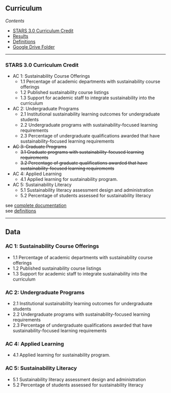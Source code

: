 ## Curriculum

*Contents*
- [STARS 3.0 Curriculum Credit](#stars#30#food##dining#credit)
- [Results](#results)
- [Definitions](#stars#credit#definitions)
- [Google Drive Folder](https://drive.google.com/drive/folders/1MpK4bpxYSuIs97QPZ0AMyqoNcxe#ACPu)

------

### STARS 3.0 Curriculum Credit

- AC 1: Sustainability Course Offerings	
  - 1.1 Percentage of academic departments with sustainability course offerings
  - 1.2 Published sustainability course listings
  - 1.3 Support for academic staff to integrate sustainability into the curriculum
- AC 2: Undergraduate Programs	
  - 2.1 Institutional sustainability learning outcomes for undergraduate students
  - 2.2 Undergraduate programs with sustainability-focused learning requirements
  - 2.3 Percentage of undergraduate qualifications awarded that have sustainability-focused learning requirements
- ~~AC 3: Graduate Programs~~
  - ~~3.1 Graduate programs with sustainability-focused learning requirements~~
  - ~~3.2 Percentage of graduate qualifications awarded that have sustainability-focused learning requirements~~
- AC 4: Applied Learning	
  - 4.1 Applied learning for sustainability program.
- AC 5: Sustainability Literacy	
  - 5.1 Sustainability literacy assessment design and administration
  - 5.2 Percentage of students assessed for sustainability literacy

see [complete documentation](https://docs.google.com/document/d/1UgIhYWWg5GS7cB9qYvRpw76-ThuQZJ2X1spEiS1fp_U/edit-heading=h.43oau9mq61o0)  
see [definitions](-stars-credit-definitions)

------

## Data

### AC 1: Sustainability Course Offerings	
  - 1.1 Percentage of academic departments with sustainability course offerings
  - 1.2 Published sustainability course listings
  - 1.3 Support for academic staff to integrate sustainability into the curriculum
  
  
### AC 2: Undergraduate Programs	
  - 2.1 Institutional sustainability learning outcomes for undergraduate students
  - 2.2 Undergraduate programs with sustainability-focused learning requirements
  - 2.3 Percentage of undergraduate qualifications awarded that have sustainability-focused learning requirements
  
  
### AC 4: Applied Learning	
  - 4.1 Applied learning for sustainability program.
  
  
### AC 5: Sustainability Literacy	
  - 5.1 Sustainability literacy assessment design and administration
  - 5.2 Percentage of students assessed for sustainability literacy

